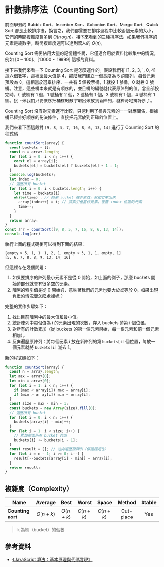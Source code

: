 # 計數排序法（Counting Sort）

前面學到的 Bubble Sort、Insertion Sort、Selection Sort、Merge Sort、Quick Sort 都是比較排序法，換言之，我們都需要在排序過程中比較兩個元素的大小，它們的時間複雜度頂多到 $O(n \log n)$。接下來看到的三種排序法，如果我們排序的元素是純數字，時間複雜度還可以達到驚人的 $O(n)$。

Counting Sort 需要佔用大量的記憶體空間，它僅適合用於資料比較集中的情況，例如 [0 ~ 100]、[10000 ~ 19999] 這樣的資料。

接下來我們來看一下 Counting Sort 是怎麼運作的。假設我們有 [1, 2, 3, 1, 0, 4] 這六個數字，這裡面最大值是 4，那麼我們建立一個長度為 5 的陣列，每個元素預設為 0。這相當於選舉排序，一共有 5 個投票桶，1 就投 1 號桶，0 就投 0 號桶。注意，這些桶本來就是有順序的，並且桶的編號就代表原陣列的值。當全部投完時，0 號桶有 1 個，1 號桶有 2 個，2 號桶有 1 個，3 號桶有 1 個，4 號桶有 1 個。接下來我們只要依序把桶裡的數字取出來放到新陣列，就神奇地排好序了。

Counting Sort 沒有對元素進行比較，只是利用了桶與元素的一一對應關係，根據桶已經排好順序的先決條件，直接把元素放到正確的位置上。

我們來看下面這段對 `[9, 8, 5, 7, 16, 8, 6, 13, 14]` 進行了 Counting Sort 的程式碼：

```js
function countSort(array) {
  const buckets = [];
  const n = array.length;
  for (let i = 0; i < n; i++) {
    const el = array[i];
    buckets[el] = buckets[el] ? buckets[el] + 1 : 1;
  }
  console.log(buckets);
  let index = 0;
  // 遍歷所有 bucket
  for (let i = 0; i < buckets.length; i++) {
    let time = buckets[i];
    while(time) { // 如果 bucket 裡有東西，就把它拿出來
      array[index++] = i; // 將索引值當作元素，覆蓋 index 位置的元素
      time--;
    }
  }
  return array;
}
const arr = countSort([9, 8, 5, 7, 16, 8, 6, 13, 14]);
console.log(arr);
```

執行上面的程式碼後可以得到下面的結果：

```text
[empty × 5, 1, 1, 1, 2, 1, empty × 3, 1, 1, empty, 1]
[5, 6, 7, 8, 8, 9, 13, 14, 16]
```

但這裡存在幾個問題：

1. 如果要排序的陣列最小元素不是從 0 開始，如上面的例子，那麼 buckets 開始的部分就會有很多空的元素。
2. 陣列的索引值是從 0 開始的，意味著我們的元素也要大於或等於 0。如果出現負數的情況要怎麼處裡呢？

完整的實作步驟如下：

1. 找出目前陣列中的最大值和最小值。
2. 統計陣列中每個值為 i 的元素出現的次數，存入 buckets 的第 i 個位置。
3. 對所有的計數累加（從 buckets 的第一個元素開始，每一個元素和前一個元素相加）。
4. 反向遍歷原陣列：將每個元素 i 放在新陣列的第 `buckets[i]` 個位置，每放一個元素就將 `buckets[i]` 減去 1。

新的程式碼如下：

```js
function countSort(array) {
  const n = array.length;
  let max = array[0];
  let min = array[0];
  for (let i = 1; i < n; i++) {
    if (max < array[i]) max = array[i];
    if (min > array[i]) min = array[i];
  }
  const size = max - min + 1;
  const buckets = new Array(size).fill(0);
  // 遍歷所有 bucket
  for (let i = 0; i < n; i++) {
    buckets[array[i] - min]++;
  }
  for (let i = 1; i < size; i++) {
    // 累加前面所有 bucket 的值
    buckets[i] += buckets[i - 1];
  }
  const result = []; // 逆向遍歷原陣列（保證穩定性）
  for (let i = n - 1; i >= 0; i--) {
    result[--buckets[array[i] - min]] = array[i];
  }
  return result;
}
```

## 複雜度（Complexity）

| Name              |  Average   |    Best    |   Worst    |   Space    |  Method   | Stable |
| ----------------- | :--------: | :--------: | :--------: | :--------: | :-------: | :----: |
| **Counting sort** | $O(n + k)$ | $O(n + k)$ | $O(n + k)$ | $O(n + k)$ | Out-place |  Yes   |
> k 為桶（bucket）的個數

## 參考資料

- [《JavaScript 算法：基本原理與代碼實現》](https://www.tenlong.com.tw/products/9787115596154?list_name=r-zh_cn)
